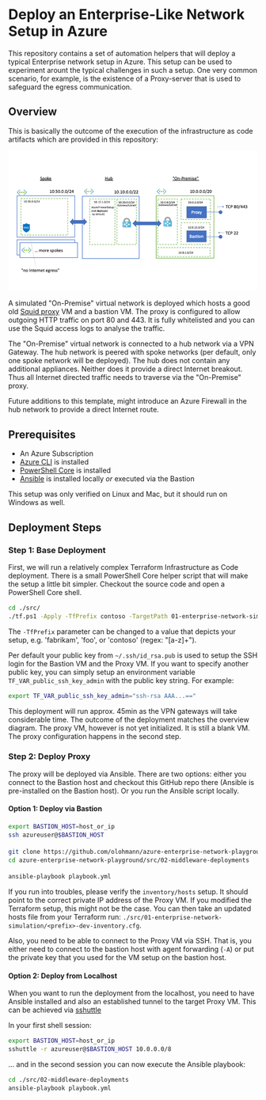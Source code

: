 # Deploy an Enterprise-Like Network Setup in Azure

This repository contains a set of automation helpers that will deploy a typical Enterprise network setup in Azure. This setup can be used to experiment arount the typical challenges in such a setup. One very common scenario, for example,
is the existence of a Proxy-server that is used to safeguard the egress communication. 

## Overview

This is basically the outcome of the execution of the infrastructure as code artifacts which are provided in this repository: 

![alt text](./doc/Overview.png "Overview")

A simulated "On-Premise" virtual network is deployed which hosts a good old [Squid proxy](http://www.squid-cache.org/) 
VM and a bastion VM. The proxy is configured to allow outgoing HTTP traffic on port 80 and 443. 
It is fully whitelisted and you can use the Squid access logs to analyse the traffic.

The "On-Premise" virtual network is connected to a hub network via a VPN Gateway. The hub network is peered with spoke 
networks (per default, only one spoke network will be deployed). The hub does not contain any additional appliances. Neither
does it provide a direct Internet breakout. Thus all Internet directed traffic needs to traverse via the "On-Premise" proxy.

Future additions to this template, might introduce an Azure Firewall in the hub network to provide a direct Internet route.

## Prerequisites

* An Azure Subscription
* [Azure CLI](https://docs.microsoft.com/en-us/cli/azure/install-azure-cli?view=azure-cli-latest) is installed
* [PowerShell Core](https://github.com/PowerShell/PowerShell) is installed
* [Ansible](https://docs.ansible.com/ansible/latest/installation_guide/intro_installation.html) is installed locally *or* executed via the Bastion

This setup was only verified on Linux and Mac, but it should run on Windows as well.

## Deployment Steps

### Step 1: Base Deployment

First, we will run a relatively complex Terraform Infrastructure as Code deployment. There is a small PowerShell Core
helper script that will make the setup a little bit simpler. Checkout the source code and open a PowerShell Core
shell. 

```sh
cd ./src/
./tf.ps1 -Apply -TfPrefix contoso -TargetPath 01-enterprise-network-simulation -Force -LeaveFirewallOpen -SkipFirewallUpdate -Verbose 
```

The `-TfPrefix` parameter can be changed to a value that depicts your setup, e.g. 'fabrikam', 'foo', or 'contoso' (regex: "[a-z]+").

Per default your public key from `~/.ssh/id_rsa.pub` is used to setup the SSH login for the Bastion VM and the Proxy VM. 
If you want to specify another public key, you can simply setup an environment variable `TF_VAR_public_ssh_key_admin` 
with the public key string. For example:

```sh
export TF_VAR_public_ssh_key_admin="ssh-rsa AAA...=="
``` 

This deployment will run approx. 45min as the VPN gateways will take considerable time. The outcome of the deployment
matches the overview diagram. The proxy VM, however is not yet initialized. It is still a blank VM. The proxy configuration
happens in the second step.

### Step 2: Deploy Proxy

The proxy will be deployed via Ansible. There are two options: either you connect to the Bastion host and checkout
this GitHub repo there (Ansible is pre-installed on the Bastion host). Or you run the Ansible script locally.

#### Option 1: Deploy via Bastion

```bash
export BASTION_HOST=host_or_ip
ssh azureuser@$BASTION_HOST

git clone https://github.com/olohmann/azure-enterprise-network-playground.git
cd azure-enterprise-network-playground/src/02-middleware-deployments

ansible-playbook playbook.yml
```

If you run into troubles, please verify the `inventory/hosts` setup. It should point to the correct private IP address
of the Proxy VM. If you modified the Terraform setup, this might not be the case. You can then take an updated
hosts file from your Terraform run: `./src/01-enterprise-network-simulation/<prefix>-dev-inventory.cfg`.

Also, you need to be able to connect to the Proxy VM via SSH. That is, you either need to connect to the bastion host
with agent forwarding (`-A`) or put the private key that you used for the VM setup on the bastion host.

#### Option 2: Deploy from Localhost

When you want to run the deployment from the localhost, you need to have Ansible installed and also an established
 tunnel to the target Proxy VM. This can be achieved via [sshuttle](https://github.com/sshuttle/sshuttle)

In your first shell session:
```bash
export BASTION_HOST=host_or_ip
sshuttle -r azureuser@$BASTION_HOST 10.0.0.0/8 
```

... and in the second session you can now execute the Ansible playbook:

```bash
cd ./src/02-middleware-deployments
ansible-playbook playbook.yml
```
